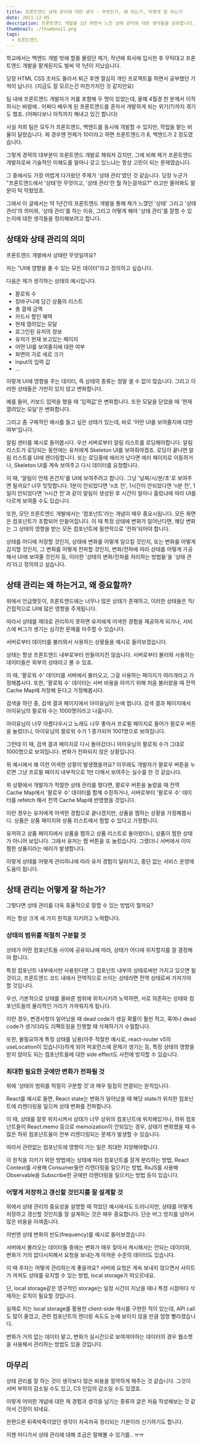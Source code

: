 ```yaml
---
title: 프론트엔드 상태 관리에 대한 생각 - 무엇인가, 왜 하는가, 어떻게 잘 하는가
date: 2021-12-05
description: 프론트엔드 개발을 1년 하면서 느낀 상태 관리에 대한 생각들을 공유합니다.
thumbnail: ./thumbnail.png
tags:
  - 프론트엔드
---
```


학교에서는 백엔드 개발 밖에 할줄 몰랐던 제가, 작년에 회사에 입사한 후 무턱대고 프론트엔드 개발을 맡게된지도 벌써 약 1년이 지났습니다.

당장 HTML CSS 조차도 몰라서 퇴근 후엔 열심히 개인 프로젝트를 하면서 공부했던 기억이 납니다. (지금도 잘 모르는건 마찬가지인 것 같지만요)

팀 내에 프론트엔드 개발자가 저를 포함해 두 명이 있었는데, 올해 4월경 한 분께서 이직하시는 바람에.. 어쩌다 배우게 된 프론트엔드를 혼자서 개발하게 되는 위기(?)까지 겪기도 했죠. (어쩌다보니 아직까지 해내고 있긴 합니다)

사실 저희 팀은 모두가 프론트엔드, 백엔드를 동시에 개발할 수 있지만, 작업을 맡는 비율이 달랐습니다. 제 경우엔 전체가 10이라고 하면 프론트엔드가 8, 백엔드가 2 정도였습니다.

그렇게 경력의 대부분이 프론트엔드 개발로 채워져 갔지만, 그에 비해 제가 프론트엔드 개발자로써 기술적인 이해도를 얼마나 갖고 있느냐는 항상 고민이 되는 문제였습니다.

그 중에서도 가장 어렵게 다가왔던 주제가 '상태 관리'였던 것 같습니다. 당장 누군가 "프론트엔드에서 '상태'란 무엇이고, '상태 관리'란 뭘 하는걸까요?" 라고만 물어봐도 말문이 턱 막혔었죠.

그래서 이 글에서는 약 1년간의 프론트엔드 개발을 통해 제가 느꼈던 '상태' 그리고 '상태 관리'의 의미와, '상태 관리'를 하는 이유, 그리고 어떻게 해야 '상태 관리'를 잘할 수 있는지에 대한 생각들을 정리해보려고 합니다.

## 상태와 상태 관리의 의미

프론트엔드 개발에서 상태란 무엇일까요?

저는 "UI에 영향을 줄 수 있는 모든 데이터"라고 정의하고 싶습니다.

다음은 제가 생각하는 상태의 예시입니다.

- 팔로워 수
- 장바구니에 담긴 상품의 리스트
- 총 결제 금액
- 카드사 할인 혜택
- 현재 열려있는 모달
- 로그인된 유저의 정보
- 유저가 현재 보고있는 페이지
- 어떤 UI를 보여줄지에 대한 여부
- 화면의 가로 세로 크기
- input의 입력 값
- ...

이렇게 UI에 영향을 주는 데이터, 즉 상태의 종류는 정말 셀 수 없이 많습니다. 그리고 이러한 상태들은 가만히 있지 않고 변화합니다.

예를 들어, 키보드 입력을 했을 때 '입력값'은 변화합니다. 또한 모달을 닫았을 때 '현재 열려있는 모달'은 변화합니다.

그리고 좀 구체적인 예시를 들고 싶은 상태가 있는데, 바로 '어떤 UI를 보여줄지에 대한 여부'입니다.

알림 센터를 예시로 들어봅시다. 우선 서버로부터 알림 리스트를 로딩해야합니다. 알림 리스트가 로딩되는 동안에는 유저에게 Skeleton UI를 보여줘야겠죠. 로딩이 끝나면 알림 리스트를 UI에 렌더링합니다. 또는 로딩중에 에러가 났다면 에러 페이지로 이동하거나, Skeleton UI를 계속 보여주고 다시 데이터를 요청합니다.

이 때, '알림이 언제 온건지'를 UI에 보여주려고 합니다. 그냥 '날짜/시/분/초'로 보여주면 될까요? 너무 밋밋합니다. 1분이 안되었다면 'n초 전', 1시간이 안되었다면 'n분 전', 1일이 안되었다면 'n시간 전'과 같이 알림이 생성된 후 시간이 얼마나 흘렀냐에 따라 UI를 다르게 보여줄 수도 있습니다.

또한, 모던 프론트엔드 개발에서는 '컴포넌트'라는 개념이 매우 중요시됩니다. 모든 화면은 컴포넌트가 조합되어 만들어집니다. 이 때 특정 상태에 변화가 일어난다면, 해당 변화는 그 상태의 영향을 받는 모든 컴포넌트에 필연적으로 '전파'되어야 합니다.

상태를 어디에 저장할 것인지, 상태에 변화를 어떻게 일으킬 것인지, 또는 변화를 어떻게 감지할 것인지, 그 변화를 어떻게 전파할 것인지, 변화/전파에 따라 상태를 어떻게 가공해서 UI에 보여줄 것인지 등, 이러한 '상태의 변화/전파를 처리하는 방법들'을 '상태 관리'라고 정의하고 싶습니다.

## 상태 관리는 왜 하는거고, 왜 중요할까?

위에서 언급했듯이, 프론트엔드에는 너무나 많은 상태가 존재하고, 이러한 상태들은 직/간접적으로 UI에 많은 영향을 주게됩니다.

따라서 상태를 제대로 관리하지 못하면 유저에게 어색한 경험을 제공하게 되거나, 서비스에 버그가 생기는 심각한 문제를 마주할 수 있습니다.

서버로부터 데이터를 불러와서 사용하는 상황들을 예시로 들어보겠습니다.

상태는 항상 프론트엔드 내부로부터 만들어지진 않습니다. 서버로부터 불러와 사용하는 데이터들은 외부의 상태라고 볼 수 있죠.

이 때, '팔로워 수' 데이터를 서버에서 불러오고, 그걸 사용하는 페이지가 여러개라고 가정해봅시다. 또한, '팔로워 수' 데이터는 서버 비용을 아끼기 위해 처음 불러왔을 때 전역 Cache Map에 저장해 둔다고 가정해봅시다.

검색을 하던 중, 검색 결과 페이지에서 아이유님이 눈에 띕니다. 검색 결과 페이지에서 아이유님의 팔로워 수는 1000명이라고 나옵니다.

아이유님이 너무 아름다우시고 노래도 너무 좋아서 프로필 페이지로 들어가 팔로우 버튼을 눌렀더니, 아이유님의 팔로워 수가 1 증가되어 1001명으로 보여집니다.

그런데 이 때, 검색 결과 페이지로 다시 돌아갔더니 아이유님의 팔로워 수가 그대로 1000명으로 보여집니다. 변화가 전파되지 않은 상황입니다.

위 예시에서 왜 이런 어색한 상황이 발생했을까요? 아무래도 개발자가 팔로우 버튼을 누르면 그냥 프로필 페이지 내부적으로 1만 더해서 보여주는 실수를 한 것 같습니다.

위 상황에서 개발자가 적절한 상태 관리를 했다면, 팔로우 버튼을 눌렀을 때 전역 Cache Map에서 '팔로우 수' 데이터를 함께 수정하거나, 서버로부터 '팔로우 수' 데이터를 refetch 해서 전역 Cache Map에 반영했을 것입니다.

이런 경우는 유저에게 어색한 경험으로 끝나겠지만, 상품을 찜하는 상황을 가정해봅시다. 상품은 상품 페이지와 상품 리스트에서 찜할 수 있다고 가정합니다.

유저하고 상품 페이지에서 상품을 찜하고 상품 리스트로 돌아왔더니, 상품이 찜한 상태가 아니어 보입니다. 그래서 유저는 찜 버튼을 또 눌렀습니다. 그랬더니 서버에서 이미 찜한 상품이라는 에러가 발생합니다.

이렇게 상태를 어떻게 관리하냐에 따라 유저 경험이 달라지고, 중단 없는 서비스 운영에 도움이 됩니다.

## 상태 관리는 어떻게 잘 하는가?

그렇다면 상태 관리를 더욱 효율적으로 잘할 수 있는 방법이 뭘까요?

저는 항상 크게 세 가지 원칙을 지키려고 노력합니다.

### 상태의 범위를 적절히 구분할 것

상태가 어떤 컴포넌트들 사이에 공유되냐에 따라, 상태가 어디에 위치할지를 잘 결정해야 합니다.

특정 컴포넌트 내부에서만 사용된다면 그 컴포넌트 내부의 상태로써만 가지고 있으면 될 것이고, 프론트엔드 코드 내에서 전역적으로 쓰이는 상태라면 전역 상태로써 가져가야 할 것입니다.

우선, 기본적으로 상태를 올바른 범위에 위치시키려 노력하면, 서로 의존하는 상태와 컴포넌트들의 물리적인 거리가 가까워지게 됩니다.

이런 경우, 변경사항이 일어났을 때 dead code가 생길 확률이 훨씬 적고, 혹여나 dead code가 생기더라도 리팩토링을 진행할 때 삭제하기가 수월합니다.

또한, 불필요하게 특정 상태를 남용(아주 적절한 예시로, react-router v5의 useLocation이 있습니다)하게 되어 퍼포먼스에 문제가 생기는 등, 특정 상태의 영향을 받지 않아도 되는 컴포넌트들에 대한 side effect도 사전에 방지할 수 있습니다.

### 최대한 필요한 곳에만 변화가 전파될 것

위에 '상태의 범위를 적절히 구분할 것'과 매우 밀접히 연결되는 원칙입니다.

React를 예시로 들면, React state는 변화가 일어났을 때 해당 state가 위치한 컴포넌트에 리렌더링을 일으켜 상태 변화를 전파합니다.

이 때, 상태를 잘못 위치시켜서 상태가 너무 상위의 컴포넌트에 위치해있거나, 하위 컴포넌트들이 React.memo 등으로 memoization이 안되있는 경우, 상태가 변화했을 때 수많은 하위 컴포넌트들이 전부 리렌더링되는 문제가 발생할 수 있습니다.

따라서 관련없는 컴포넌트에 영향이 가는 일은 최대한 지양해야합니다.

이 원칙을 지키기 위한 방법에는 상태에 따라 컴포넌트를 잘게 분리하는 방법, React Context를 사용해 Consumer들만 리렌더링을 일으키는 방법, RxJS를 사용해 Observable을 Subscribe한 곳에만 리렌더링을 일으키는 방법 등이 있습니다.

### 어떻게 저장하고 갱신할 것인지를 잘 설계할 것

위에서 상태 관리의 중요성을 설명할 때 적었던 예시에서도 드러나지만, 상태를 어떻게 저장하고 갱신할 것인지를 잘 설계하는 것은 매우 중요합니다. 단순 버그 방지를 넘어서 많은 비용을 아껴줍니다.

이번엔 상태 변화의 빈도(frequency)를 예시로 들어보겠습니다.

서버에서 불러오는 데이터들 중에는 변화가 매우 잦아서 캐시해서는 안되는 데이터와, 변화가 거의 없다시피해서 요청을 보내는게 아까운 수준의 데이터도 있습니다.

이 때 후자는 어떻게 관리하는게 좋을까요? 서버에 요청은 계속 보내지 않으면서 사이트가 꺼져도 상태를 유지할 수 있는 방법, local storage가 떠오르네요.

단, local storage같은 영구적인 storage는 일정 시간이 지났을 때나 특정 시점마다 삭제하는 로직이 필요할 것입니다.

실제로 저는 local storage를 활용한 client-side 캐시를 구현한 적이 있는데, API call도 많이 줄었고, 관련 컴포넌트의 렌더링 속도도 눈에 보이지 않을 만큼 엄청 빨라졌습니다.

변화가 거의 없는 데이터 말고, 변화가 실시간으로 보여져야하는 데이터의 경우 웹소켓을 사용해서 관리하는 방법도 있을 것입니다.

## 마무리

상태 관리를 잘 하는 것이 생각보다 많은 비용을 절약하게 해주는 것 같습니다. 그것이 서버 부하의 감소일 수도 있고, CS 인입의 감소일 수도 있겠죠.

이렇게 어떠한 개념에 대한 제 경험과 생각을 남기는 종류의 글은 처음 작성해보는 것 같아서 긴장이 되네요.

한편으론 뒤죽박죽이었던 생각이 차곡차곡 정리되는 기분이라 신기하기도 합니다.

이젠 어디가서 상태 관리에 대해 조금은 말해볼 수 있기를.. ㅠㅠ
